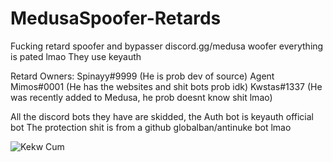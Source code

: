 # MedusaSpoofer-Retards
Fucking retard spoofer and bypasser discord.gg/medusa woofer everything is pated lmao
They use keyauth 

Retard Owners:
Spinayy#9999 (He is prob dev of source)
Agent Mimos#0001 (He has the websites and shit bots prob idk)
Kwstas#1337 (He was recently added to Medusa, he prob doesnt know shit lmao)


All the discord bots they have are skidded, the Auth bot is keyauth official bot
The protection shit is from a github globalban/antinuke bot lmao

![Kekw Cum](https://cdn.discordapp.com/attachments/982028980804784208/983335206134120448/unknown.png)



